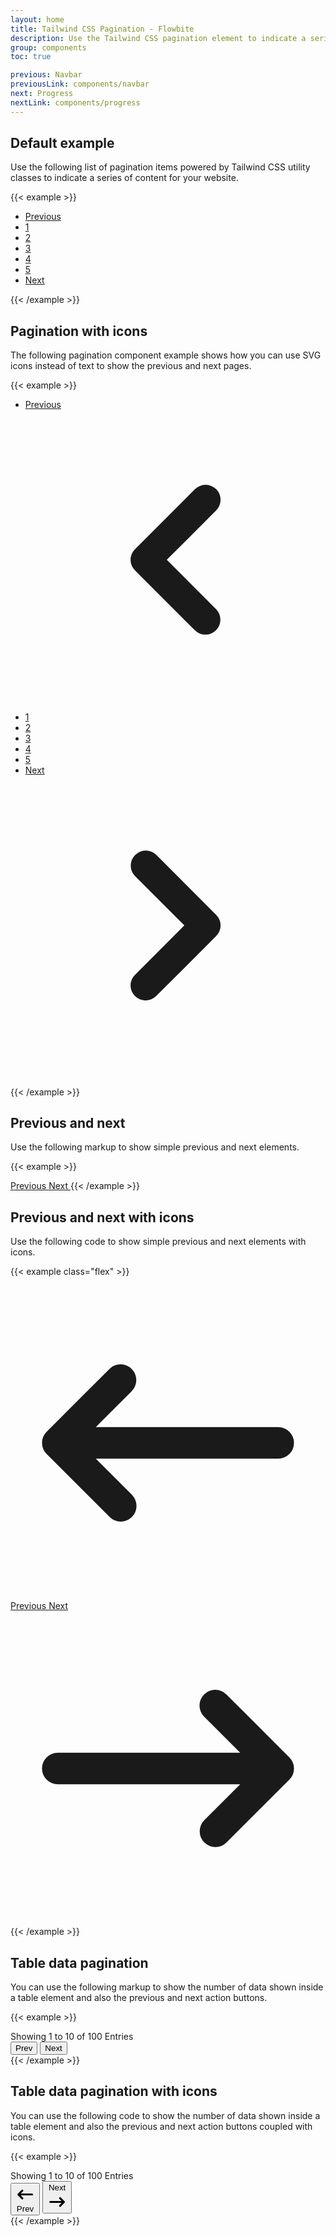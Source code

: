 ```yaml
---
layout: home
title: Tailwind CSS Pagination - Flowbite
description: Use the Tailwind CSS pagination element to indicate a series of content across various pages
group: components
toc: true

previous: Navbar
previousLink: components/navbar
next: Progress
nextLink: components/progress
---
```


## Default example

Use the following list of pagination items powered by Tailwind CSS utility classes to indicate a series of content for your website.

{{< example >}}
<nav aria-label="Page navigation example">
  <ul class="inline-flex -space-x-px">
    <li>
      <a href="#" class="bg-white border border-gray-300 text-gray-500 hover:bg-gray-100 hover:text-gray-700 ml-0 rounded-l-lg leading-tight py-2 px-3">Previous</a>
    </li>
    <li>
      <a href="#" class="bg-white border border-gray-300 text-gray-500 hover:bg-gray-100 hover:text-gray-700 leading-tight py-2 px-3">1</a>
    </li>
    <li>
      <a href="#" class="bg-white border border-gray-300 text-gray-500 hover:bg-gray-100 hover:text-gray-700 leading-tight py-2 px-3">2</a>
    </li>
    <li>
      <a href="#" aria-current="page" class="bg-blue-50 border border-blue-300 text-blue-600 hover:bg-blue-100 hover:text-blue-700 leading-tight z-10 py-2 px-3">3</a>
    </li>
    <li>
      <a href="#" class="bg-white border border-gray-300 text-gray-500 hover:bg-gray-100 hover:text-gray-700 leading-tight py-2 px-3">4</a>
    </li>
    <li>
      <a href="#" class="bg-white border border-gray-300 text-gray-500 hover:bg-gray-100 hover:text-gray-700 leading-tight py-2 px-3">5</a>
    </li>
    <li>
      <a href="#" class="bg-white border border-gray-300 text-gray-500 hover:bg-gray-100 hover:text-gray-700 rounded-r-lg leading-tight py-2 px-3">Next</a>
    </li>
  </ul>
</nav>
{{< /example >}}

## Pagination with icons

The following pagination component example shows how you can use SVG icons instead of text to show the previous and next pages.

{{< example >}}
<nav aria-label="Page navigation example">
  <ul class="inline-flex items-center -space-x-px">
    <li>
      <a href="#" class="block bg-white border border-gray-300 text-gray-500 hover:bg-gray-100 hover:text-gray-700 ml-0 rounded-l-lg leading-tight py-2 px-3">
        <span class="sr-only">Previous</span>
        <svg class="w-5 h-5" fill="currentColor" viewBox="0 0 20 20" xmlns="http://www.w3.org/2000/svg"><path fill-rule="evenodd" d="M12.707 5.293a1 1 0 010 1.414L9.414 10l3.293 3.293a1 1 0 01-1.414 1.414l-4-4a1 1 0 010-1.414l4-4a1 1 0 011.414 0z" clip-rule="evenodd"></path></svg>
      </a>
    </li>
    <li>
      <a href="#" class="bg-white border border-gray-300 text-gray-500 hover:bg-gray-100 hover:text-gray-700 leading-tight py-2 px-3">1</a>
    </li>
    <li>
      <a href="#" class="bg-white border border-gray-300 text-gray-500 hover:bg-gray-100 hover:text-gray-700 leading-tight py-2 px-3">2</a>
    </li>
    <li>
      <a href="#" aria-current="page" class="bg-blue-50 border border-blue-300 text-blue-600 hover:bg-blue-100 hover:text-blue-700 leading-tight z-10 py-2 px-3">3</a>
    </li>
    <li>
      <a href="#" class="bg-white border border-gray-300 text-gray-500 hover:bg-gray-100 hover:text-gray-700 leading-tight py-2 px-3">4</a>
    </li>
    <li>
      <a href="#" class="bg-white border border-gray-300 text-gray-500 hover:bg-gray-100 hover:text-gray-700 leading-tight py-2 px-3">5</a>
    </li>
    <li>
      <a href="#" class="block bg-white border border-gray-300 text-gray-500 hover:bg-gray-100 hover:text-gray-700 rounded-r-lg leading-tight py-2 px-3">
        <span class="sr-only">Next</span>
        <svg class="w-5 h-5" fill="currentColor" viewBox="0 0 20 20" xmlns="http://www.w3.org/2000/svg"><path fill-rule="evenodd" d="M7.293 14.707a1 1 0 010-1.414L10.586 10 7.293 6.707a1 1 0 011.414-1.414l4 4a1 1 0 010 1.414l-4 4a1 1 0 01-1.414 0z" clip-rule="evenodd"></path></svg>
      </a>
    </li>
  </ul>
</nav>
{{< /example >}}

## Previous and next

Use the following markup to show simple previous and next elements.

{{< example >}}
<!-- Previous Button -->
<a href="#" class="text-gray-500 bg-white border border-gray-300 hover:bg-gray-100 hover:text-gray-700 text-sm font-medium rounded-lg inline-flex items-center px-4 py-2">
  Previous
</a>

<!-- Next Button -->
<a href="#" class="text-gray-500 bg-white border border-gray-300 hover:bg-gray-100 hover:text-gray-700 text-sm font-medium rounded-lg inline-flex items-center px-4 py-2 ml-3">
  Next
</a>
{{< /example >}}

## Previous and next with icons

Use the following code to show simple previous and next elements with icons.

{{< example class="flex" >}}
<!-- Previous Button -->
<a href="#" class="text-gray-500 bg-white border border-gray-300 hover:bg-gray-100 hover:text-gray-700 text-sm font-medium rounded-lg inline-flex items-center px-4 py-2 mr-3">
  <svg class="w-5 h-5 mr-2" fill="currentColor" viewBox="0 0 20 20" xmlns="http://www.w3.org/2000/svg"><path fill-rule="evenodd" d="M7.707 14.707a1 1 0 01-1.414 0l-4-4a1 1 0 010-1.414l4-4a1 1 0 011.414 1.414L5.414 9H17a1 1 0 110 2H5.414l2.293 2.293a1 1 0 010 1.414z" clip-rule="evenodd"></path></svg>
  Previous
</a>
<a href="#" class="text-gray-500 bg-white border border-gray-300 hover:bg-gray-100 hover:text-gray-700 text-sm font-medium rounded-lg inline-flex items-center px-4 py-2">
  Next
  <svg class="w-5 h-5 ml-2" fill="currentColor" viewBox="0 0 20 20" xmlns="http://www.w3.org/2000/svg"><path fill-rule="evenodd" d="M12.293 5.293a1 1 0 011.414 0l4 4a1 1 0 010 1.414l-4 4a1 1 0 01-1.414-1.414L14.586 11H3a1 1 0 110-2h11.586l-2.293-2.293a1 1 0 010-1.414z" clip-rule="evenodd"></path></svg>
</a>
{{< /example >}}

## Table data pagination

You can use the following markup to show the number of data shown inside a table element and also the previous and next action buttons.

{{< example >}}
<div class="flex flex-col items-center">
  <!-- Help text -->
  <span class="text-sm text-gray-700">
      Showing <span class="font-semibold text-gray-900">1</span> to <span class="font-semibold text-gray-900">10</span> of <span class="font-semibold text-gray-900">100</span> Entries
  </span>
  <!-- Buttons -->
  <div class="inline-flex mt-2 xs:mt-0">
      <button class="bg-gray-800 hover:bg-gray-900 text-white text-sm font-medium rounded-l py-2 px-4">
          Prev
      </button>
      <button class="bg-gray-800 hover:bg-gray-900 text-white text-sm font-medium rounded-r border-0 border-l border-gray-700 py-2 px-4">
          Next
      </button>
  </div>
</div>
{{< /example >}}

## Table data pagination with icons

You can use the following code to show the number of data shown inside a table element and also the previous and next action buttons coupled with icons.

{{< example >}}
<div class="flex flex-col items-center">
  <!-- Help text -->
  <span class="text-sm text-gray-700">
      Showing <span class="font-semibold text-gray-900">1</span> to <span class="font-semibold text-gray-900">10</span> of <span class="font-semibold text-gray-900">100</span> Entries
  </span>
  <div class="inline-flex mt-2 xs:mt-0">
    <!-- Buttons -->
    <button class="bg-gray-800 hover:bg-gray-900 text-white text-sm font-medium rounded-l inline-flex items-center py-2 px-4">
        <svg class="w-5 h-5 mr-2" fill="currentColor" viewBox="0 0 20 20" xmlns="http://www.w3.org/2000/svg"><path fill-rule="evenodd" d="M7.707 14.707a1 1 0 01-1.414 0l-4-4a1 1 0 010-1.414l4-4a1 1 0 011.414 1.414L5.414 9H17a1 1 0 110 2H5.414l2.293 2.293a1 1 0 010 1.414z" clip-rule="evenodd"></path></svg>
        Prev
    </button>
    <button class="bg-gray-800 hover:bg-gray-900 text-white text-sm font-medium rounded-r border-0 border-l border-gray-700 inline-flex items-center py-2 px-4">
        Next
        <svg class="w-5 h-5 ml-2" fill="currentColor" viewBox="0 0 20 20" xmlns="http://www.w3.org/2000/svg"><path fill-rule="evenodd" d="M12.293 5.293a1 1 0 011.414 0l4 4a1 1 0 010 1.414l-4 4a1 1 0 01-1.414-1.414L14.586 11H3a1 1 0 110-2h11.586l-2.293-2.293a1 1 0 010-1.414z" clip-rule="evenodd"></path></svg>
    </button>
  </div>
</div>
{{< /example >}}





